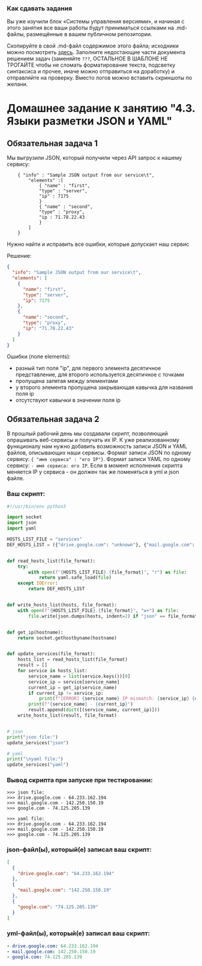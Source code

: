 ### Как сдавать задания

Вы уже изучили блок «Системы управления версиями», и начиная с этого занятия все ваши работы будут приниматься ссылками на .md-файлы, размещённые в вашем публичном репозитории.

Скопируйте в свой .md-файл содержимое этого файла; исходники можно посмотреть [здесь](https://raw.githubusercontent.com/netology-code/sysadm-homeworks/devsys10/04-script-03-yaml/README.md). Заполните недостающие части документа решением задач (заменяйте `???`, ОСТАЛЬНОЕ В ШАБЛОНЕ НЕ ТРОГАЙТЕ чтобы не сломать форматирование текста, подсветку синтаксиса и прочее, иначе можно отправиться на доработку) и отправляйте на проверку. Вместо логов можно вставить скриншоты по желани.

# Домашнее задание к занятию "4.3. Языки разметки JSON и YAML"


## Обязательная задача 1
Мы выгрузили JSON, который получили через API запрос к нашему сервису:
```
    { "info" : "Sample JSON output from our service\t",
        "elements" :[
            { "name" : "first",
            "type" : "server",
            "ip" : 7175 
            }
            { "name" : "second",
            "type" : "proxy",
            "ip : 71.78.22.43
            }
        ]
    }
```
  Нужно найти и исправить все ошибки, которые допускает наш сервис

Решение:

```json
{
  "info": "Sample JSON output from our service\t",
  "elements": [
    {
      "name": "first",
      "type": "server",
      "ip": 7175
    },
    {
      "name": "second",
      "type": "proxy",
      "ip": "71.78.22.43"
    }
  ]
}
```

Ошибки (поле elements):
- разный тип поля "ip", для первого элемента десятичное представление, для второго используется десятичное с точками
- пропущена запятая между элементами
- у второго элемента пропущена закрывающая кавычка для названия поля ip
- отсутствуют кавычки в значении поля ip

## Обязательная задача 2
В прошлый рабочий день мы создавали скрипт, позволяющий опрашивать веб-сервисы и получать их IP. К уже реализованному функционалу нам нужно добавить возможность записи JSON и YAML файлов, описывающих наши сервисы. Формат записи JSON по одному сервису: `{ "имя сервиса" : "его IP"}`. Формат записи YAML по одному сервису: `- имя сервиса: его IP`. Если в момент исполнения скрипта меняется IP у сервиса - он должен так же поменяться в yml и json файле.

### Ваш скрипт:
```python
#!/usr/bin/env python3

import socket
import json
import yaml

HOSTS_LIST_FILE = "services"
DEF_HOSTS_LIST = ({"drive.google.com": "unknown"}, {"mail.google.com": "unknown"}, {"google.com": "unknown"})


def read_hosts_list(file_format):
    try:
        with open(f"{HOSTS_LIST_FILE}.{file_format}", "r") as file:
            return yaml.safe_load(file)
    except IOError:
        return DEF_HOSTS_LIST


def write_hosts_list(hosts, file_format):
    with open(f"{HOSTS_LIST_FILE}.{file_format}", "w+") as file:
        file.write(json.dumps(hosts, indent=2) if "json" == file_format else yaml.dump(hosts))


def get_ip(hostname):
    return socket.gethostbyname(hostname)


def update_services(file_format):
    hosts_list = read_hosts_list(file_format)
    result = []
    for service in hosts_list:
        service_name = list(service.keys())[0]
        service_ip = service[service_name]
        current_ip = get_ip(service_name)
        if current_ip != service_ip:
            print(f"[ERROR] {service_name} IP mismatch: {service_ip} {current_ip}")
        print(f"{service_name} - {current_ip}")
        result.append(dict([(service_name, current_ip)]))
    write_hosts_list(result, file_format)


# json
print("json file:")
update_services("json")

# yaml
print("\nyaml file:")
update_services("yaml")
```

### Вывод скрипта при запуске при тестировании:
```
>>> json file:
>>> drive.google.com - 64.233.162.194
>>> mail.google.com - 142.250.150.19
>>> google.com - 74.125.205.139

>>> yaml file:
>>> drive.google.com - 64.233.162.194
>>> mail.google.com - 142.250.150.19
>>> google.com - 74.125.205.139
```

### json-файл(ы), который(е) записал ваш скрипт:
```json
[
  {
    "drive.google.com": "64.233.162.194"
  },
  {
    "mail.google.com": "142.250.150.19"
  },
  {
    "google.com": "74.125.205.139"
  }
]
```

### yml-файл(ы), который(е) записал ваш скрипт:
```yaml
- drive.google.com: 64.233.162.194
- mail.google.com: 142.250.150.19
- google.com: 74.125.205.139
```
